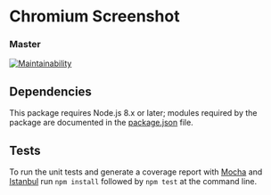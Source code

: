 # Chromium Screenshot

### Master
[![Maintainability](https://api.codeclimate.com/v1/badges/c33ffd2289a1f3ecf8ff/maintainability)](https://codeclimate.com/github/christopher-evans/chromium-screenshot/maintainability)


## Dependencies

This package requires Node.js 8.x or later; modules required by the package are
documented in the [package.json][] file.


## Tests

To run the unit tests and generate a coverage report with [Mocha][] and [Istanbul][] run
`npm install` followed by `npm test` at the command line.



[Istanbul]: https://istanbul.js.org/
[Mocha]: https://mochajs.org/
[package.json]: ./package.json
